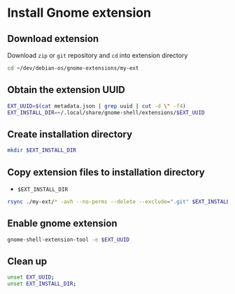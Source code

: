 # Install Gnome extension

## Download extension

Download `zip` or `git` repository and `cd` into extension directory

```bash
cd ~/dev/debian-os/gnome-extensions/my-ext
```

## Obtain the extension UUID

```bash
EXT_UUID=$(cat metadata.json | grep uuid | cut -d \" -f4)
EXT_INSTALL_DIR=~/.local/share/gnome-shell/extensions/$EXT_UUID
```

## Create installation directory

```bash
mkdir $EXT_INSTALL_DIR
```

## Copy extension files to installation directory

* `$EXT_INSTALL_DIR`

```bash
rsync ./my-ext/* -avh --no-perms --delete --exclude=".git" $EXT_INSTALL_DIR

```

## Enable gnome extension

```bash
gnome-shell-extension-tool -e $EXT_UUID
```

## Clean up

```bash
unset EXT_UUID;
unset EXT_INSTALL_DIR;
```
